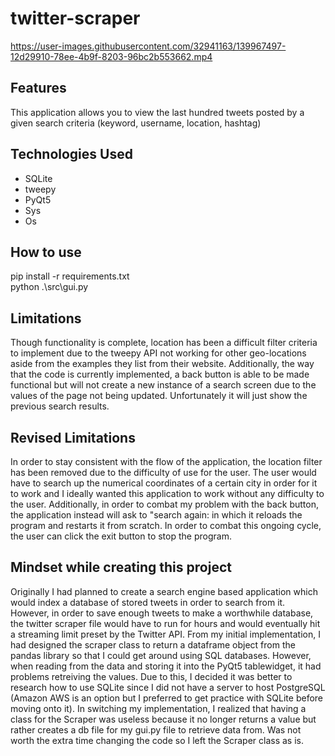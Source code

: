 # twitter-scraper



https://user-images.githubusercontent.com/32941163/139967497-12d29910-78ee-4b9f-8203-96bc2b553662.mp4


## Features

This application allows you to view the last hundred tweets posted by a given search criteria (keyword, username, location, hashtag)


## Technologies Used
- SQLite
- tweepy 
- PyQt5
- Sys
- Os

## How to use
pip install -r requirements.txt  
python .\src\gui.py

## Limitations
Though functionality is complete, location has been a difficult filter criteria to implement due to the tweepy API not working for other geo-locations aside from the examples they list from their website. Additionally, the way that the code is currently implemented, a back button is able to be made functional but will not create a new instance of a search screen due to the values of the page not being updated. Unfortunately it will just show the previous search results. 

## Revised Limitations
In order to stay consistent with the flow of the application, the location filter has been removed due to the difficulty of use for the user. The user would have to search up the numerical coordinates of a certain city in order for it to work and I ideally wanted this application to work without any difficulty to the user. Additionally, in order to combat my problem with the back button, the application instead will ask to "search again: in which it reloads the program and restarts it from scratch. In order to combat this ongoing cycle, the user can click the exit button to stop the program.

## Mindset while creating this project
Originally I had planned to create a search engine based application which would index a database of stored tweets in order to search from it. However, in order to save enough tweets to make a worthwhile database, the twitter scraper file would have to run for hours and would eventually hit a streaming limit preset by the Twitter API. From my initial implementation, I had designed the scraper class to return a dataframe object from the pandas library so that I could get around using SQL databases. However, when reading from the data and storing it into the PyQt5 tablewidget, it had problems retreiving the values. Due to this, I decided it was better to research how to use SQLite since I did not have a server to host PostgreSQL (Amazon AWS is an option but I preferred to get practice with SQLite before moving onto it). In switching my implementation, I realized that having a class for the Scraper was useless because it no longer returns a value but rather creates a db file for my gui.py file to retrieve data from. Was not worth the extra time changing the code so I left the Scraper class as is.
